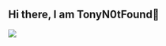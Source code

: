 ## Hi there, I am TonyN0tFound👋
<img src="https://github-readme-stats.vercel.app/api?username=TonyN0tFound&count_private=true&show_icons=true&theme=tokyonight">
